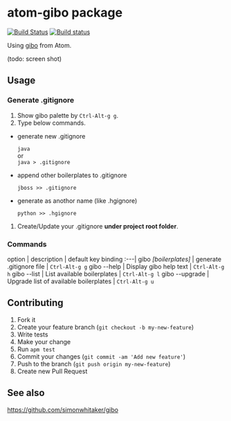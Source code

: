 # atom-gibo package

[![Build Status](https://travis-ci.org/tomoki1207/atom-gibo.svg?branch=master)](https://travis-ci.org/tomoki1207/atom-gibo)
[![Build status](https://ci.appveyor.com/api/projects/status/ikrwj5x58fuorl02?svg=true)](https://ci.appveyor.com/project/tomoki1207/atom-gibo)

Using [gibo](https://github.com/simonwhitaker/gibo) from Atom.

(todo: screen shot)

## Usage

### Generate .gitignore

1. Show gibo palette by `Ctrl-Alt-g g`.
1. Type below commands.

  + generate new .gitignore

    `java`  
    or  
    `java > .gitignore`

  + append other boilerplates to .gitignore

    `jboss >> .gitignore`

  + generate as anothor name (like .hgignore)

    `python >> .hgignore`

1. Create/Update your .gitignore **under project root folder**.

### Commands

option | description | default key binding
:---|
gibo _[boilerplates]_ | generate .gitignore file | `Ctrl-Alt-g g`
gibo --help | Display gibo help text | `Ctrl-Alt-g h`
gibo --list | List available boilerplates | `Ctrl-Alt-g l`
gibo --upgrade | Upgrade list of available boilerplates | `Ctrl-Alt-g u`

## Contributing

1. Fork it
1. Create your feature branch (`git checkout -b my-new-feature`)
1. Write tests
1. Make your change
1. Run `apm test`
1. Commit your changes (`git commit -am 'Add new feature'`)
1. Push to the branch (`git push origin my-new-feature`)
1. Create new Pull Request

## See also
https://github.com/simonwhitaker/gibo
